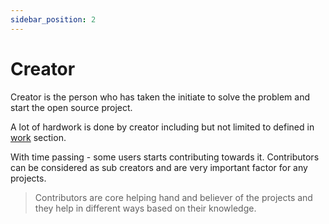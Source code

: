 ```yaml
---
sidebar_position: 2
---
```


# Creator

Creator is the person who has taken the initiate to solve the problem and start the open source project.

A lot of hardwork is done by creator including but not limited to defined in [work](work) section.

With time passing - some users starts contributing towards it. Contributors can be considered as sub creators and are very important factor for any projects.

> Contributors are core helping hand and believer of the projects and they help in different ways based on their knowledge.

